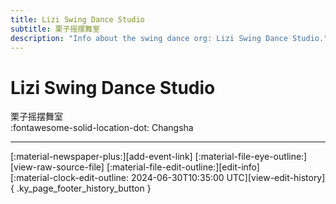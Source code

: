 ```yaml
---
title: Lizi Swing Dance Studio
subtitle: 栗子摇摆舞室
description: "Info about the swing dance org: Lizi Swing Dance Studio."
---
```


# Lizi Swing Dance Studio

栗子摇摆舞室  
:fontawesome-solid-location-dot: Changsha  


---

<div class="ky_page_footer" markdown>
<div class="ky_page_footer_trailing" markdown="span">
[:material-newspaper-plus:][add-event-link]
[:material-file-eye-outline:][view-raw-source-file]
[:material-file-edit-outline:][edit-info]
</div>
<div class="ky_page_footer_leading" markdown="span">
[:material-clock-edit-outline: 2024-06-30T10:35:00 UTC][view-edit-history]{ .ky_page_footer_history_button }
</div>
</div>

[add-event-link]: https://github.com/swingdance/events/issues/new?assignees=&labels=add+event&projects=&template=02-add_entity.yml&title=%5Bzh_CN%5D%20Add%20Event%3A%20%3CName%3E&region=zh_CN&province=Hunan&city=Changsha&org_id=lizi-swing-dance-studio "Add Event"
[view-raw-source-file]: https://github.com/swingdance/orgs/blob/main/zh_CN/lizi-swing-dance-studio.json "View Raw Source File"
[edit-info]: https://github.com/swingdance/orgs/issues/new?assignees=&labels=update+org&projects=&template=03-update_entity.yml&title=%5Bzh_CN%5D%20Update%20Org%3A%20Lizi%20Swing%20Dance%20Studio&region=zh_CN&id=lizi-swing-dance-studio&name=Lizi%20Swing%20Dance%20Studio "Edit Info"

[view-edit-history]: https://github.com/swingdance/orgs/commits/main/zh_CN/lizi-swing-dance-studio.json "View Edit History"
